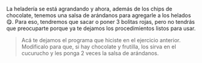 La heladería se está agrandando y ahora, además de los chips de chocolate, tenemos una salsa de arándanos para agregarle a los helados :yum:. Para eso, tendremos que sacar o poner 3 bolitas rojas, pero no tendrás que preocuparte porque ya te dejamos los procedimientos listos para usar. 

> Acá te dejamos el programa que hiciste en el ejercicio anterior. Modificalo para que, si hay chocolate y frutilla, los sirva en el cucurucho y les ponga 2 veces la salsa de arándanos. 
